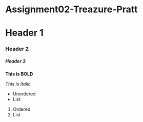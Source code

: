 # Assignment02-Treazure-Pratt

# Header 1

### Header 2

##### Header 3

**This is BOLD**

_This is Italic_

- Unordered
- List

1. Ordered
2. List
